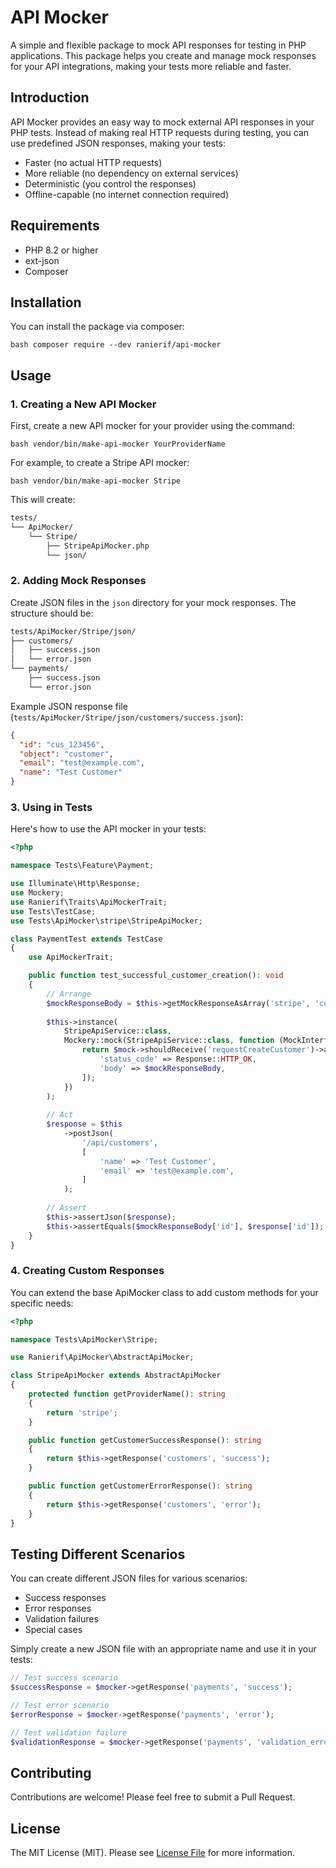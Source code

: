 # API Mocker

A simple and flexible package to mock API responses for testing in PHP applications. This package helps you create and manage mock responses for your API integrations, making your tests more reliable and faster.

## Introduction

API Mocker provides an easy way to mock external API responses in your PHP tests. Instead of making real HTTP requests during testing, you can use predefined JSON responses, making your tests:

- Faster (no actual HTTP requests)
- More reliable (no dependency on external services)
- Deterministic (you control the responses)
- Offline-capable (no internet connection required)

## Requirements

- PHP 8.2 or higher
- ext-json
- Composer

## Installation

You can install the package via composer:

```shell
bash composer require --dev ranierif/api-mocker
```

## Usage

### 1. Creating a New API Mocker

First, create a new API mocker for your provider using the command:

```shell
bash vendor/bin/make-api-mocker YourProviderName
```

For example, to create a Stripe API mocker:

```shell
bash vendor/bin/make-api-mocker Stripe
```

This will create:

```markdown
tests/ 
└── ApiMocker/ 
    └── Stripe/ 
        ├── StripeApiMocker.php 
        └── json/
```

### 2. Adding Mock Responses

Create JSON files in the `json` directory for your mock responses. The structure should be:

```markdown
tests/ApiMocker/Stripe/json/
├── customers/
│   ├── success.json
│   └── error.json
└── payments/
    ├── success.json
    └── error.json
```

Example JSON response file (`tests/ApiMocker/Stripe/json/customers/success.json`):

```json
{
  "id": "cus_123456",
  "object": "customer",
  "email": "test@example.com",
  "name": "Test Customer"
}
```

### 3. Using in Tests

Here's how to use the API mocker in your tests:

```php
<?php

namespace Tests\Feature\Payment;

use Illuminate\Http\Response;
use Mockery;
use Ranierif\Traits\ApiMockerTrait;
use Tests\TestCase;
use Tests\ApiMocker\stripe\StripeApiMocker;

class PaymentTest extends TestCase
{
    use ApiMockerTrait;

    public function test_successful_customer_creation(): void
    {
        // Arrange
        $mockResponseBody = $this->getMockResponseAsArray('stripe', 'customers', 'success');
                
        $this->instance(
            StripeApiService::class,
            Mockery::mock(StripeApiService::class, function (MockInterface $mock) use ($mockResponseBody) {
                return $mock->shouldReceive('requestCreateCustomer')->andReturn([
                    'status_code' => Response::HTTP_OK,
                    'body' => $mockResponseBody,
                ]);
            })
        );
        
        // Act
        $response = $this
            ->postJson(
                '/api/customers',
                [
                    'name' => 'Test Customer',
                    'email' => 'test@example.com',
                ]
            );
        
        // Assert
        $this->assertJson($response);
        $this->assertEquals($mockResponseBody['id'], $response['id']);
    }
}
```

### 4. Creating Custom Responses

You can extend the base ApiMocker class to add custom methods for your specific needs:

```php
<?php

namespace Tests\ApiMocker\Stripe;

use Ranierif\ApiMocker\AbstractApiMocker;

class StripeApiMocker extends AbstractApiMocker
{
    protected function getProviderName(): string
    {
        return 'stripe';
    }

    public function getCustomerSuccessResponse(): string
    {
        return $this->getResponse('customers', 'success');
    }

    public function getCustomerErrorResponse(): string
    {
        return $this->getResponse('customers', 'error');
    }
}
```

## Testing Different Scenarios

You can create different JSON files for various scenarios:

- Success responses
- Error responses
- Validation failures
- Special cases

Simply create a new JSON file with an appropriate name and use it in your tests:

```php
// Test success scenario
$successResponse = $mocker->getResponse('payments', 'success');

// Test error scenario
$errorResponse = $mocker->getResponse('payments', 'error');

// Test validation failure
$validationResponse = $mocker->getResponse('payments', 'validation_error');
```

## Contributing

Contributions are welcome! Please feel free to submit a Pull Request.

## License

The MIT License (MIT). Please see [License File](LICENSE.md) for more information.
